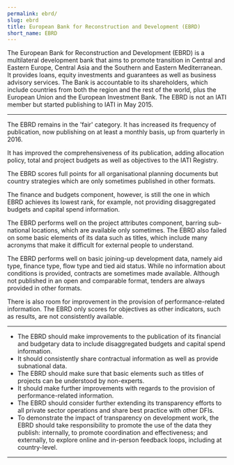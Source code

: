 ```yaml
---
permalink: ebrd/
slug: ebrd
title: European Bank for Reconstruction and Development (EBRD)
short_name: EBRD
---
```


The European Bank for Reconstruction and Development (EBRD) is a multilateral development bank that aims to promote transition in Central and Eastern Europe, Central Asia and the Southern and Eastern Mediterranean. It provides loans, equity investments and guarantees as well as business advisory services. The Bank is accountable to its shareholders, which include countries from both the region and the rest of the world, plus the European Union and the European Investment Bank. The EBRD is not an IATI member but started publishing to IATI in May 2015.

---

The EBRD remains in the 'fair' category. It has increased its frequency of publication, now publishing on at least a monthly basis, up from quarterly in 2016.

It has improved the comprehensiveness of its publication, adding allocation policy, total and project budgets as well as objectives to the IATI Registry.

The EBRD scores full points for all organisational planning documents but country strategies which are only sometimes published in other formats.

The finance and budgets component, however, is still the one in which EBRD achieves its lowest rank, for example, not providing disaggregated budgets and capital spend information.

The EBRD performs well on the project attributes component, barring sub-national locations, which are available only sometimes. The EBRD also failed on some basic elements of its data such as titles, which include many acronyms that make it difficult for external people to understand.

The EBRD performs well on basic joining-up development data, namely aid type, finance type, flow type and tied aid status. While no information about conditions is provided, contracts are sometimes made available. Although not published in an open and comparable format, tenders are always provided in other formats.

There is also room for improvement in the provision of performance-related information. The EBRD only scores for objectives as other indicators, such as results, are not consistently available.

---

 * The EBRD should make improvements to the publication of its financial and budgetary data to include disaggregated budgets and capital spend information. 
 * It should consistently share contractual information as well as provide subnational data.
 * The EBRD should make sure that basic elements such as titles of projects can be understood by non-experts. 
 * It should make further improvements with regards to the provision of performance-related information.
 * The EBRD should consider further extending its transparency efforts to all private sector operations and share best practice with other DFIs.
 * To demonstrate the impact of transparency on development work, the EBRD should take responsibility to promote the use of the data they publish: internally, to promote coordination and effectiveness; and externally, to explore online and in-person feedback loops, including at country-level.

---
